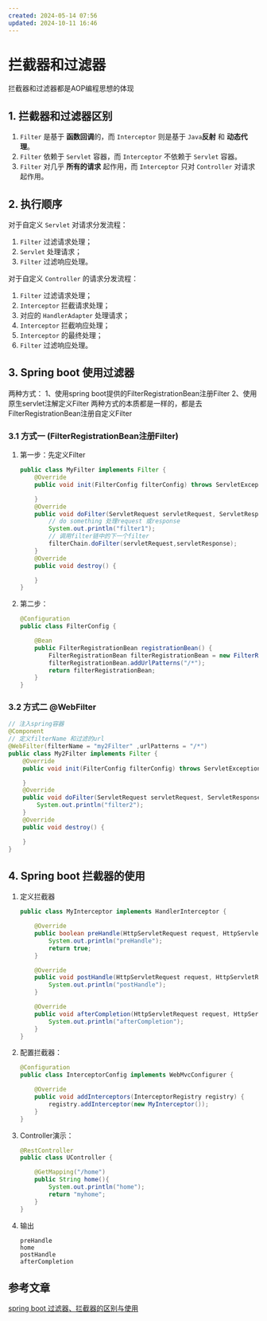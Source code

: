 ```yaml
---
created: 2024-05-14 07:56
updated: 2024-10-11 16:46
---
```

# 拦截器和过滤器

拦截器和过滤器都是AOP编程思想的体现

## 1. 拦截器和过滤器区别

1. `Filter` 是基于 **函数回调**的，而 `Interceptor` 则是基于 `Java`**反射** 和 **动态代理**。
2. `Filter` 依赖于 `Servlet` 容器，而 `Interceptor` 不依赖于 `Servlet` 容器。
3. `Filter` 对几乎 **所有的请求** 起作用，而 `Interceptor` 只对 `Controller` 对请求起作用。

## 2. 执行顺序

对于自定义 `Servlet` 对请求分发流程：

1. `Filter` 过滤请求处理；
2. `Servlet` 处理请求；
3. `Filter` 过滤响应处理。

对于自定义 `Controller` 的请求分发流程：

1. `Filter` 过滤请求处理；
2. `Interceptor` 拦截请求处理；
3. 对应的 `HandlerAdapter` 处理请求；
4. `Interceptor` 拦截响应处理；
5. `Interceptor` 的最终处理；
6. `Filter` 过滤响应处理。



## 3. Spring boot 使用过滤器

两种方式：
1、使用spring boot提供的FilterRegistrationBean注册Filter
2、使用原生servlet注解定义Filter
两种方式的本质都是一样的，都是去FilterRegistrationBean注册自定义Filter

### 3.1 方式一 (FilterRegistrationBean注册Filter)

1. 第一步：先定义Filter

   ```java
   public class MyFilter implements Filter {
       @Override
       public void init(FilterConfig filterConfig) throws ServletException {
   
       }
       @Override
       public void doFilter(ServletRequest servletRequest, ServletResponse servletResponse, FilterChain filterChain) throws IOException, ServletException {
           // do something 处理request 或response
           System.out.println("filter1");
           // 调用filter链中的下一个filter
           filterChain.doFilter(servletRequest,servletResponse);
       }
       @Override
       public void destroy() {
   
       }
   }
   ```


2. 第二步：

   ```java
   @Configuration
   public class FilterConfig {
   
       @Bean
       public FilterRegistrationBean registrationBean() {
           FilterRegistrationBean filterRegistrationBean = new FilterRegistrationBean(new MyFilter());
           filterRegistrationBean.addUrlPatterns("/*");
           return filterRegistrationBean;
       }
   }
   ```


### 3.2 方式二 @WebFilter

```java
// 注入spring容器
@Component
// 定义filterName 和过滤的url
@WebFilter(filterName = "my2Filter" ,urlPatterns = "/*")
public class My2Filter implements Filter {
    @Override
    public void init(FilterConfig filterConfig) throws ServletException {

    }
    @Override
    public void doFilter(ServletRequest servletRequest, ServletResponse servletResponse, FilterChain filterChain) throws IOException, ServletException {
        System.out.println("filter2");
    }
    @Override
    public void destroy() {

    }
}
```

## 4. Spring boot 拦截器的使用

1. 定义拦截器

   ```java
   public class MyInterceptor implements HandlerInterceptor {
   
       @Override
       public boolean preHandle(HttpServletRequest request, HttpServletResponse response, Object handler) throws Exception {
           System.out.println("preHandle");
           return true;
       }
   
       @Override
       public void postHandle(HttpServletRequest request, HttpServletResponse response, Object handler, @Nullable ModelAndView modelAndView) throws Exception {
           System.out.println("postHandle");
       }
   
       @Override
       public void afterCompletion(HttpServletRequest request, HttpServletResponse response, Object handler, @Nullable Exception ex) throws Exception {
           System.out.println("afterCompletion");
       }
   }
   ```

2. 配置拦截器：

   ```java
   @Configuration
   public class InterceptorConfig implements WebMvcConfigurer {
   
       @Override
       public void addInterceptors(InterceptorRegistry registry) {
           registry.addInterceptor(new MyInterceptor());
       }
   }
   ```

3. Controller演示：

   ```java
   @RestController
   public class UController {
   
       @GetMapping("/home")
       public String home(){
           System.out.println("home");
           return "myhome";
       }
   }
   ```

4. 输出

   ```
   preHandle
   home
   postHandle
   afterCompletion
   ```

   

## 参考文章

[spring boot 过滤器、拦截器的区别与使用](https://blog.csdn.net/heweimingming/article/details/79993591)